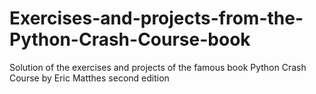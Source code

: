 # Exercises-and-projects-from-the-Python-Crash-Course-book
Solution of the exercises and projects of the famous book Python Crash Course by Eric Matthes second edition
